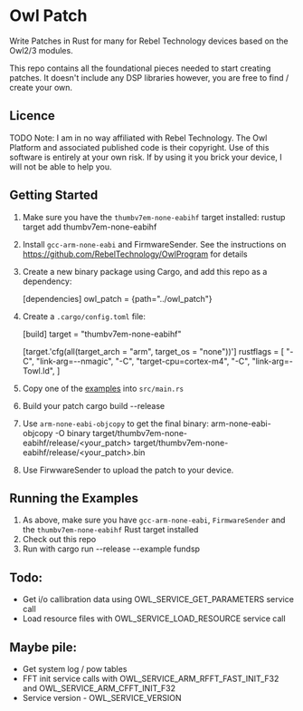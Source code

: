 # Owl Patch
Write Patches in Rust for many for Rebel Technology devices based on the Owl2/3 modules.

This repo contains all the foundational pieces needed to start creating patches.  It doesn't include
any DSP libraries however, you are free to find / create your own.

## Licence
TODO
Note: I am in no way affiliated with Rebel Technology. The Owl Platform and associated published code is their copyright.
Use of this software is entirely at your own risk. If by using it you brick your device, I will not be able to help you.

## Getting Started
1. Make sure you have the `thumbv7em-none-eabihf` target installed:
    rustup target add thumbv7em-none-eabihf
2. Install `gcc-arm-none-eabi` and FirmwareSender.  See the instructions on https://github.com/RebelTechnology/OwlProgram for details
3. Create a new binary package using Cargo, and add this repo as a dependency:
   
    [dependencies]
    owl_patch = {path="../owl_patch"}

4. Create a `.cargo/config.toml` file:

    [build]
    target = "thumbv7em-none-eabihf"
    
    [target.'cfg(all(target_arch = "arm", target_os = "none"))']
    rustflags = [
        "-C", "link-arg=--nmagic",
        "-C", "target-cpu=cortex-m4",
        "-C", "link-arg=-Towl.ld",
    ]
5. Copy one of the [examples](tree/main/examples) into `src/main.rs`
6. Build your patch
    cargo build --release
7. Use `arm-none-eabi-objcopy` to get the final binary:
    arm-none-eabi-objcopy -O binary target/thumbv7em-none-eabihf/release/<your_patch> target/thumbv7em-none-eabihf/release/<your_patch>.bin
8. Use FirwwareSender to upload the patch to your device.

## Running the Examples
1. As above, make sure you have `gcc-arm-none-eabi`, `FirmwareSender` and the `thumbv7em-none-eabihf` Rust target installed
2. Check out this repo
3. Run with
    cargo run --release --example fundsp

## Todo:
* Get i/o callibration data using OWL_SERVICE_GET_PARAMETERS service call
* Load resource files with OWL_SERVICE_LOAD_RESOURCE service call
## Maybe pile:
* Get system log / pow tables
* FFT init service calls with OWL_SERVICE_ARM_RFFT_FAST_INIT_F32 and OWL_SERVICE_ARM_CFFT_INIT_F32
* Service version - OWL_SERVICE_VERSION